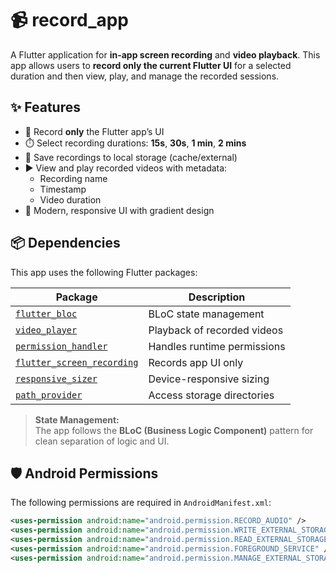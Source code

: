 # 📹 record_app

A Flutter application for **in-app screen recording** and **video playback**. This app allows users to **record only the current Flutter UI** for a selected duration and then view, play, and manage the recorded sessions.

## ✨ Features

- 🎥 Record **only** the Flutter app’s UI
- ⏱️ Select recording durations: **15s**, **30s**, **1 min**, **2 mins**
- 💾 Save recordings to local storage (cache/external)
- ▶️ View and play recorded videos with metadata:
  - Recording name
  - Timestamp
  - Video duration
- 🌈 Modern, responsive UI with gradient design


## 📦 Dependencies

This app uses the following Flutter packages:

| Package | Description |
|--------|-------------|
| [`flutter_bloc`](https://pub.dev/packages/flutter_bloc) | BLoC state management |
| [`video_player`](https://pub.dev/packages/video_player) | Playback of recorded videos |
| [`permission_handler`](https://pub.dev/packages/permission_handler) | Handles runtime permissions |
| [`flutter_screen_recording`](https://pub.dev/packages/flutter_screen_recording) | Records app UI only |
| [`responsive_sizer`](https://pub.dev/packages/responsive_sizer) | Device-responsive sizing |
| [`path_provider`](https://pub.dev/packages/path_provider) | Access storage directories |

> **State Management:**  
> The app follows the **BLoC (Business Logic Component)** pattern for clean separation of logic and UI.

## 🛡️ Android Permissions

The following permissions are required in `AndroidManifest.xml`:

```xml
<uses-permission android:name="android.permission.RECORD_AUDIO" />
<uses-permission android:name="android.permission.WRITE_EXTERNAL_STORAGE" />
<uses-permission android:name="android.permission.READ_EXTERNAL_STORAGE" />
<uses-permission android:name="android.permission.FOREGROUND_SERVICE" />
<uses-permission android:name="android.permission.MANAGE_EXTERNAL_STORAGE" />
